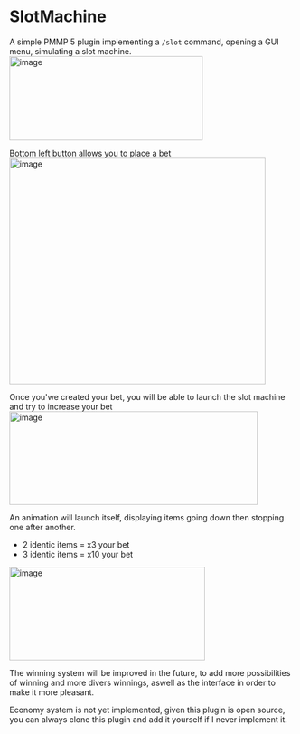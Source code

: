 # SlotMachine
A simple PMMP 5 plugin implementing a `/slot` command, opening a GUI menu, simulating a slot machine.
<img width="342" height="149" alt="image" src="https://github.com/user-attachments/assets/7e52cea7-22f7-4763-a7bc-3cbf47d3ab35" />

Bottom left button allows you to place a bet
<img width="453" height="400" alt="image" src="https://github.com/user-attachments/assets/b6c10743-aac1-4337-b50c-46ca20cddb50" />

Once you'we created your bet, you will be able to launch the slot machine and try to increase your bet
<img width="439" height="165" alt="image" src="https://github.com/user-attachments/assets/23020f42-b3c6-4729-8545-e2a8c70e52a2" />

An animation will launch itself, displaying items going down then stopping one after another.
- 2 identic items = x3 your bet
- 3 identic items = x10 your bet
<img width="346" height="165" alt="image" src="https://github.com/user-attachments/assets/34068142-fd0e-436e-b758-b501c186a3d2" />


The winning system will be improved in the future, to add more possibilities of winning and more divers winnings, aswell as the interface in order to make it more pleasant.

Economy system is not yet implemented, given this plugin is open source, you can always clone this plugin and add it yourself if I never implement it.
